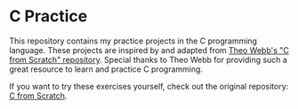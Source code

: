 # C Practice

This repository contains my practice projects in the C programming language. These projects are inspired by and adapted from [Theo Webb's "C from Scratch" repository](https://github.com/theokwebb/C-from-Scratch/tree/main). Special thanks to Theo Webb for providing such a great resource to learn and practice C programming.

If you want to try these exercises yourself, check out the original repository: [C from Scratch](https://github.com/theokwebb/C-from-Scratch/tree/main).
